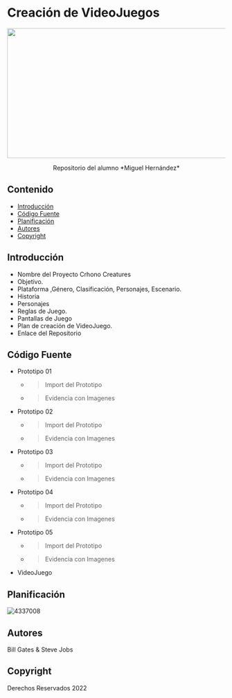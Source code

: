 # Creación de VideoJuegos
<p align="center">
    <img src="https://github.com/user-attachments/assets/0b56ddd5-5cf6-4fa0-ab94-be038db31964" alt="Logo" width=1200 height=300>

  <p align="center">
    Repositorio del alumno *Miguel Hernández*
    <br>
  
</p>


## Contenido

- [Introducción](#introducción)
- [Código Fuente](#código-fuente)
- [Planificación](#planificación)
- [Autores](#autores)
- [Copyright](#copyright)


## Introducción

- Nombre del Proyecto
Crhono Creatures
- Objetivo.
- Plataforma ,Género, Clasificación, Personajes, Escenario.
- Historia
- Personajes
- Reglas de Juego.
- Pantallas de Juego
- Plan de creación de VideoJuego.
- Enlace del Repositorio

## Código Fuente

* Prototipo 01
  * > Import del Prototipo 
  * > Evidencia con Imagenes 
* Prototipo 02
  * > Import del Prototipo 
  * > Evidencia con Imagenes 
* Prototipo 03
  * > Import del Prototipo 
  * > Evidencia con Imagenes 
* Prototipo 04
  * > Import del Prototipo 
  * > Evidencia con Imagenes 
* Prototipo 05
  * > Import del Prototipo 
  * > Evidencia con Imagenes 
* VideoJuego

## Planificación

![4337008](https://user-images.githubusercontent.com/8560750/195951617-083a7e4d-323d-47b5-8e5e-529ded31bc06.jpg)

## Autores
Bill Gates & Steve Jobs

## Copyright
Derechos Reservados 2022
